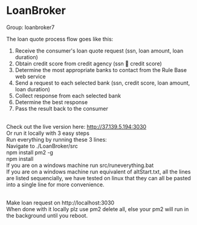 # LoanBroker
Group: loanbroker7<br>


The loan quote process flow goes like this:
1. Receive the consumer's loan quote request (ssn, loan amount, loan duration)
2. Obtain credit score from credit agency (ssn  credit score)
3. Determine the most appropriate banks to contact from the Rule Base web service
4. Send a request to each selected bank (ssn, credit score, loan amount, loan duration)
5. Collect response from each selected bank
6. Determine the best response
7. Pass the result back to the consumer

<br>Check out the live version here: http://37.139.5.194:3030
<br>Or run it locally with 3 easy steps
<br>Run everything by running these 3 lines:
<br>Navigate to ./LoanBroker/src
<br>npm install pm2 -g
<br>npm install
<br>If you are on a windows machine run src/runeverything.bat
<br>If you are on a windows machine run equivalent of altStart.txt, all the lines are listed sequencially, we have tested on linux that they can all be pasted into a single line for more convenience.

<br>Make loan request on http://localhost:3030
<br>When done with it locally plz use pm2 delete all, else your pm2 will run in the background until you reboot.


